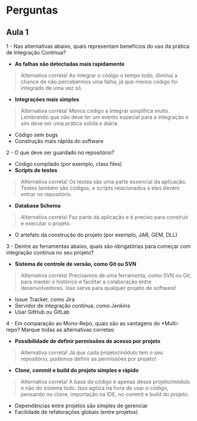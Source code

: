 # Perguntas

## Aula 1

1 - Nas alternativas abaixo, quais representam benefícios do uso da prática de Integração Contínua?
- __As falhas são detectadas mais rapidamente__
> Alternativa correta! Ao integrar o código o tempo todo, diminui a chance de não percebermos uma falha, já que menos código foi integrado de uma vez só.
- __Integrações mais simples__
> Alternativa correta! Menos código a integrar simplifica muito. Lembrando que não deve ter um evento especial para a integração e sim deve ser uma prática sólida e diária.
- Código sem bugs
- Construção mais rápida do software

2 - O que deve ser guardado no repositório?
- Código compilado (por exemplo, class files)
- __Scripts de testes__
> Alternativa correta! Os testes são uma parte essencial da aplicação. Testes também são códigos, e scripts relacionados a eles devem entrar no repositório.
- __Database Schema__
> Alternativa correta! Faz parte da aplicação e é preciso para construir e executar o projeto.
- O artefato da construção do projeto (por exemplo, JAR, GEM, DLL)

3 - Dentre as ferramentas abaixo, quais são obrigatórias para começar com integração contínua no seu projeto?
- __Sistema de controle de versão, como Git ou SVN__
> Alternativa correta! Precisamos de uma ferramenta, como SVN ou Git, para manter o histórico e facilitar a colaboração entre desenvolvedores. Isso serve para qualquer projeto de software!
- Issue Tracker, como Jira
- Servidor de integração contínua, como Jenkins
- Usar GitHub ou GitLab

4 - Em comparação ao Mono-Repo, quais são as vantagens do *Multi-repo? Marque todas as alternativas corretas:
- __Possibilidade de definir permissões de acesso por projeto__
> Alternativa correta! Já que cada projeto/módulo tem o seu repositório, podemos definir as permissões por projeto!
- __Clone, commit e build do projeto simples e rápido__
> Alternativa correta! A base de código é apenas desse projeto/módulo e não do sistema todo. Isso agiliza na hora de usar o código, pensando no clone, importação na IDE, no commit e build do projeto.
- Dependências entre projetos são simples de gerenciar
- Facilidade de refatorações globais (entre projetos)
